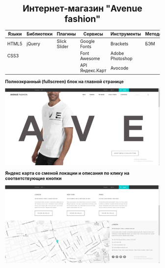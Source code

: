 <h1 align="center">Интернет-магазин "Avenue fashion"</h1>



Языки | Библиотеки |Плагины     | Сервисы        | Инструменты   |Методология|Прочие
------|------------|------------|----------------|---------------|-----------|-----------
HTML5 |jQuery      |Slick Slider|Google Fonts    |Brackets       |БЭМ        |CSS flexbox
CSS3  |            |            |Font Awesome    |Adobe Photoshop|           |
&nbsp;|            |            |API Яндекс.Карт |Avocode        |           |


**Полноэкранный (fullscreen) блок на главной странице**

![Screenshort 1](/images/imgreadme/screenshort-main.png)





**Яндекс карта со сменой локации и описания по клику на соответствующие кнопки**

![Screenshort 1](/images/imgreadme/screenshort1.png)






